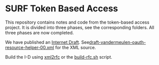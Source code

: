 # SURF Token Based Access

This repository contains notes and code from the token-based access project.
It is divided into three phases, see the corresponding folders.
All three phases are now completed.

We have published an [Internet Draft](https://datatracker.ietf.org/doc/html/draft-vandermeulen-oauth-resource-helper-00). See[draft-vandermeulen-oauth-resource-helper-00.xml](phase-3/spec/draft-vandermeulen-oauth-resource-helper-00.xml) for the XML source.

Build the I-D using [xml2rfc](https://pypi.org/project/xml2rfc/) or the [build-rfc.sh](phase-3/spec/build-rfc.sh) script.
